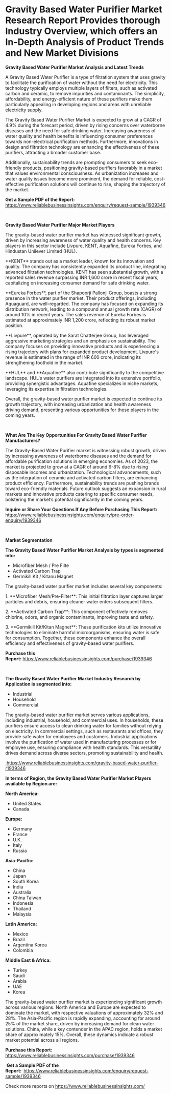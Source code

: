 <p><h1>Gravity Based Water Purifier Market Research Report Provides thorough Industry Overview, which offers an In-Depth Analysis of Product Trends and New Market Divisions</h1></p><p><strong>Gravity Based Water Purifier Market Analysis and Latest Trends</strong></p>
<p><p>A Gravity Based Water Purifier is a type of filtration system that uses gravity to facilitate the purification of water without the need for electricity. This technology typically employs multiple layers of filters, such as activated carbon and ceramic, to remove impurities and contaminants. The simplicity, affordability, and energy-efficient nature of these purifiers make them particularly appealing in developing regions and areas with unreliable electricity supply.</p><p>The Gravity Based Water Purifier Market is expected to grow at a CAGR of 4.9% during the forecast period, driven by rising concerns over waterborne diseases and the need for safe drinking water. Increasing awareness of water quality and health benefits is influencing consumer preferences towards non-electrical purification methods. Furthermore, innovations in design and filtration technology are enhancing the effectiveness of these purifiers, attracting a broader customer base. </p><p>Additionally, sustainability trends are prompting consumers to seek eco-friendly products, positioning gravity-based purifiers favorably in a market that values environmental consciousness. As urbanization increases and water quality issues become more prominent, the demand for reliable, cost-effective purification solutions will continue to rise, shaping the trajectory of the market.</p></p>
<p><strong>Get a Sample PDF of the Report:&nbsp;</strong> <a href="https://www.reliablebusinessinsights.com/enquiry/request-sample/1939346?utm_campaign=2302&utm_medium=2&utm_source=Github&utm_content=ia&utm_term=05042025&utm_id=gravity-based-water-purifier">https://www.reliablebusinessinsights.com/enquiry/request-sample/1939346</a></p>
<p>&nbsp;</p>
<p><strong>Gravity Based Water Purifier Major Market Players</strong></p>
<p><p>The gravity-based water purifier market has witnessed significant growth, driven by increasing awareness of water quality and health concerns. Key players in this sector include Livpure, KENT, Aquafine, Eureka Forbes, and Hindustan Unilever Limited (HUL).</p><p>**KENT** stands out as a market leader, known for its innovation and quality. The company has consistently expanded its product line, integrating advanced filtration technologies. KENT has seen substantial growth, with a reported sales revenue surpassing INR 1,600 crore in recent fiscal years, capitalizing on increasing consumer demand for safe drinking water.</p><p>**Eureka Forbes**, part of the Shapoorji Pallonji Group, boasts a strong presence in the water purifier market. Their product offerings, including Aquaguard, are well-regarded. The company has focused on expanding its distribution network, leading to a compound annual growth rate (CAGR) of around 10% in recent years. The sales revenue of Eureka Forbes is estimated at approximately INR 1,200 crore, reflecting its robust market position.</p><p>**Livpure**, operated by the Sarat Chatterjee Group, has leveraged aggressive marketing strategies and an emphasis on sustainability. The company focuses on providing innovative products and is experiencing a rising trajectory with plans for expanded product development. Livpure's revenue is estimated in the range of INR 600 crore, indicating its strengthening foothold in the market.</p><p>**HUL** and **Aquafine** also contribute significantly to the competitive landscape. HUL's water purifiers are integrated into its extensive portfolio, providing synergistic advantages. Aquafine specializes in niche markets, leveraging its expertise in filtration technologies.</p><p>Overall, the gravity-based water purifier market is expected to continue its growth trajectory, with increasing urbanization and health awareness driving demand, presenting various opportunities for these players in the coming years.</p></p>
<p>&nbsp;</p>
<p><strong>What Are The Key Opportunities For Gravity Based Water Purifier Manufacturers?</strong></p>
<p><p>The Gravity-Based Water Purifier market is witnessing robust growth, driven by increasing awareness of waterborne diseases and the demand for affordable purification solutions in emerging economies. As of 2023, the market is projected to grow at a CAGR of around 6-8% due to rising disposable incomes and urbanization. Technological advancements, such as the integration of ceramic and activated carbon filters, are enhancing product efficiency. Furthermore, sustainability trends are pushing brands toward eco-friendly materials. Future outlook suggests an expansion in rural markets and innovative products catering to specific consumer needs, bolstering the market’s potential significantly in the coming years.</p></p>
<p><strong>Inquire or Share Your Questions If Any Before Purchasing This Report:</strong> <a href="https://www.reliablebusinessinsights.com/enquiry/pre-order-enquiry/1939346?utm_campaign=2302&utm_medium=2&utm_source=Github&utm_content=ia&utm_term=05042025&utm_id=gravity-based-water-purifier">https://www.reliablebusinessinsights.com/enquiry/pre-order-enquiry/1939346</a></p>
<p>&nbsp;</p>
<p><strong>Market Segmentation</strong></p>
<p><strong>The Gravity Based Water Purifier Market Analysis by types is segmented into:</strong></p>
<p><ul><li>Microfiber Mesh / Pre Filte</li><li>Activated Carbon Trap</li><li>Germikill Kit / Kitanu Magnet</li></ul></p>
<p><p>The gravity-based water purifier market includes several key components: </p><p>1. **Microfiber Mesh/Pre-Filter**: This initial filtration layer captures larger particles and debris, ensuring cleaner water enters subsequent filters.</p><p>2. **Activated Carbon Trap**: This component effectively removes chlorine, odors, and organic contaminants, improving taste and safety.</p><p>3. **Germikill Kit/Kitan Magnet**: These purification kits utilize innovative technologies to eliminate harmful microorganisms, ensuring water is safe for consumption. Together, these components enhance the overall efficiency and effectiveness of gravity-based water purifiers.</p></p>
<p><strong>Purchase this Report:&nbsp;</strong><a href="https://www.reliablebusinessinsights.com/purchase/1939346?utm_campaign=2302&utm_medium=2&utm_source=Github&utm_content=ia&utm_term=05042025&utm_id=gravity-based-water-purifier">https://www.reliablebusinessinsights.com/purchase/1939346</a></p>
<p>&nbsp;</p>
<p><strong>The Gravity Based Water Purifier Market Industry Research by Application is segmented into:</strong></p>
<p><ul><li>Industrial</li><li>Household</li><li>Commercial</li></ul></p>
<p><p>The gravity-based water purifier market serves various applications, including industrial, household, and commercial uses. In households, these purifiers ensure access to clean drinking water for families without relying on electricity. In commercial settings, such as restaurants and offices, they provide safe water for employees and customers. Industrial applications involve the purification of water used in manufacturing processes or for employee use, ensuring compliance with health standards. This versatility drives demand across diverse sectors, promoting sustainability and health.</p></p>
<p><a href="https://www.reliablebusinessinsights.com/gravity-based-water-purifier-r1939346?utm_campaign=2302&utm_medium=2&utm_source=Github&utm_content=ia&utm_term=05042025&utm_id=gravity-based-water-purifier">&nbsp;https://www.reliablebusinessinsights.com/gravity-based-water-purifier-r1939346</a></p>
<p><strong>In terms of Region, the Gravity Based Water Purifier Market Players available by Region are:</strong></p>
<p>
    <p> <strong> North America: </strong>
        <ul>
            <li>United States</li>
            <li>Canada</li>
        </ul>
        </p> 
    <p> <strong> Europe: </strong>
        <ul>
            <li>Germany</li>
            <li>France</li>
            <li>U.K.</li>
            <li>Italy</li>
            <li>Russia</li>
        </ul>
        </p> 
    <p> <strong> Asia-Pacific: </strong>
        <ul>
            <li>China</li>
            <li>Japan</li>
            <li>South Korea</li>
            <li>India</li>
            <li>Australia</li>
            <li>China Taiwan</li>
            <li>Indonesia</li>
            <li>Thailand</li>
            <li>Malaysia</li>
        </ul>
        </p> 
    <p> <strong> Latin America: </strong>
        <ul>
            <li>Mexico</li>
            <li>Brazil</li>
            <li>Argentina Korea</li>
            <li>Colombia</li>
        </ul>
        </p> 
    <p> <strong> Middle East & Africa: </strong>
        <ul>
            <li>Turkey</li>
            <li>Saudi</li>
            <li>Arabia</li>
            <li>UAE</li>
            <li>Korea</li>
        </ul>
    </p>
    </p>
<p><p>The gravity-based water purifier market is experiencing significant growth across various regions. North America and Europe are expected to dominate the market, with respective valuations of approximately 32% and 28%. The Asia-Pacific region is rapidly expanding, accounting for around 25% of the market share, driven by increasing demand for clean water solutions. China, while a key contender in the APAC region, holds a market share of approximately 15%. Overall, these dynamics indicate a robust market potential across all regions.</p></p>
<p><strong>Purchase this Report: </strong><a href="https://www.reliablebusinessinsights.com/purchase/1939346?utm_campaign=2302&utm_medium=2&utm_source=Github&utm_content=ia&utm_term=05042025&utm_id=gravity-based-water-purifier">https://www.reliablebusinessinsights.com/purchase/1939346</a></p>
<p>&nbsp;<strong>Get a Sample PDF of the Report:&nbsp;&nbsp;</strong><a href="https://www.reliablebusinessinsights.com/enquiry/request-sample/1939346?utm_campaign=2302&utm_medium=2&utm_source=Github&utm_content=ia&utm_term=05042025&utm_id=gravity-based-water-purifier">https://www.reliablebusinessinsights.com/enquiry/request-sample/1939346</a></p>
<p><strong></strong></p>
<p>Check more reports on <a href="https://www.reliablebusinessinsights.com/?utm_campaign=2302&utm_medium=2&utm_source=Github&utm_content=ia&utm_term=05042025&utm_id=gravity-based-water-purifier">https://www.reliablebusinessinsights.com/</a></p>